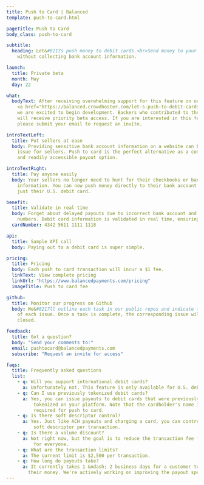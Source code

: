 ```yaml
---
title: Push to Card | Balanced
template: push-to-card.html

pageTitle: Push to Card
body_class: push-to-card

subtitle:
  heading: Let&#8217s push money to debit cards.<br>Send money to your customers
    without collecting bank account information.

launch:
  title: Private beta
  month: May
  day: 22

what:
  bodyText: After receiving overwhelming support for this feature on our
    <a href="https://balanced.crowdhoster.com/let-s-push-to-debit-cards">CrowdtiltOpen campaign</a>,
    we are excited to begin development. Backers who contributed to the campaign
    will receive priority beta access. If you are interested in this feature,
    please submit your email to request an invite.

introTextLeft:
  title: Put sellers at ease
  body: Providing sensitive bank account information on a website can be an
    issue for sellers. Push to card is the perfect alternative as a convenient
    and readily accessible payout option.

introTextRight:
  title: Pay anyone easily
  body: Your sellers no longer need to hunt for their checkbooks or bank account
    information. You can now push money directly to their bank account using
    just their U.S. debit card.

benefit:
  title: Validate in real time
  body: Forget about delayed payouts due to incorrect bank account and routing
    numbers. Debit card information is validated in real time, ensuring timely delivery of funds.
  cardNumber: 4342 5611 1111 1118

api:
  title: Sample API call
  body: Paying out to a debit card is super simple.

pricing:
  title: Pricing
  body: Each push to card transaction will incur a $1 fee.
  linkText: View complete pricing
  linkUrl: "https://www.balancedpayments.com/pricing"
  imageTitle: Push to card fee

github:
  title: Monitor our progress on Github
  body: We&#8217ll outline each task in our public repos and indicate the status
    of each issue. Once a task is complete, the corresponding issue will be
    closed.

feedback:
  title: Got a question?
  body: "Send your comments to:"
  email: pushtocard@balancedpayments.com
  subscribe: "Request an invite for access"

faqs:
  title: Frequently asked questions
  list:
    - q: Will you support international debit cards?
      a: Unfortunately not. This feature is only available for U.S. debit cards.
    - q: Can I use previously tokenized debit cards?
      a: Yes, you can issue payouts to debit cards that were previously
          tokenized on your platform. Note that the cardholder's name is
          required for push to card.
    - q: Is there soft descriptor control?
      a: Yes. Just like ACH payouts and charging a card, you can control the
          soft descriptor per transaction.
    - q: Is there a volume discount?
      a: Not right now, but the goal is to reduce the transaction fee for
          for everyone.
    - q: What are the transaction limits?
      a: The current limit is $2,500 per transaction.
    - q: How long do payouts take?
      a: It currently takes 1 &ndash; 2 business days for a customer to receive
        their money. We're actively working on improving the payout speed.
---
```

